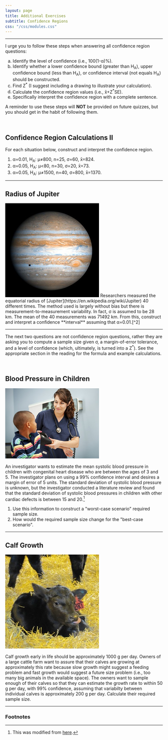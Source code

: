 ```yaml
---
layout: page
title: Additional Exercises
subtitle: Confidence Regions
css: "/css/modules.css"
---
```


----

<div class="alert alert-success">
I urge you to follow these steps when answering all confidence region questions:
<ol type="a">
  <li>Identify the level of confidence (i.e., 100(1-&alpha;)%).</li>
  <li>Identify whether a lower confidence bound (greater than H<sub>A</sub>), upper confidence bound (less than H<sub>A</sub>), or confidence interval (not equals H<sub>A</sub>) should be constructed.</li>
  <li>Find Z<sup>*</sup> (I suggest including a drawing to illustrate your calculation).</li>
  <li>Calculate the confidence region values (i.e., x&#772;+Z<sup>*</sup>SE).</li>
  <li>Specifically interpret the confidence region with a complete sentence.</li>
</ol>
A reminder to use these steps will <strong>NOT</strong> be provided on future quizzes, but you should get in the habit of following them.
</div>

&nbsp;

## Confidence Region Calculations II

For each situation below, construct and interpret the confidence region.

1. &alpha;=0.01, H<sub>A</sub>: &mu;&#8800;800, n=25, &sigma;=60, x&#772;=824.
1. &alpha;=0.05, H<sub>A</sub>: &mu;<80, n=30, &sigma;=20, x&#772;=73.
1. &alpha;=0.05, H<sub>A</sub>: &mu;&#8800;1500, n=40, &sigma;=800, x&#772;=1370.

----

## Radius of Jupiter
<img src="zimgs/jupiter.jpg" alt="Jupiter" class="img-right">
Researchers measured the equatorial radius of [Jupiter](https://en.wikipedia.org/wiki/Jupiter) 40 different times. The method used is largely without bias but there is measurement-to-measurement variability. In fact, &sigma; is assumed to be 28 km. The mean of the 40 measurements was 71492 km. From this, construct and interpret a confidence **interval** assuming that &alpha;=0.01.[^2]

----

<div class="alert alert-success">
The next two questions are not confidence region questions, rather they are asking you to compute a sample size given &sigma;, a margin-of-error tolerance, and a level of confidence (which, ultimately, is turned into a Z<sup>*</sup>). See the appropriate section in the reading for the formula and example calculations.
</div>

&nbsp;

## Blood Pressure in Children
<img src="zimgs/bloodpressure2.jpg" alt="Blood Pressure" class="img-right">

An investigator wants to estimate the mean systolic blood pressure in children with congenital heart disease who are between the ages of 3 and 5. The investigator plans on using a 99% confidence interval and desires a margin of error of 5 units. The standard deviation of systolic blood pressure is unknown, but the investigator conducted a literature review and found that the standard deviation of systolic blood pressures in children with other cardiac defects is between 15 and 20.[^1]

1. Use this information to construct a "worst-case scenario" required sample size.
1. How would the required sample size change for the "best-case scenario".

----

## Calf Growth
<img src="zimgs/calf.jpg" alt="Calf" class="img-right">

Calf growth early in life should be approximately 1000 g per day. Owners of a large cattle farm want to assure that their calves are growing at approximately this rate because slow growth might suggest a feeding problem and fast growth would suggest a future size problem (i.e., too many big animals in the available space). The owners want to sample enough of their calves so that they can estimate the growth rate to within 50 g per day, with 99% confidence, assuming that variabilty between individual calves is approximately 200 g per day. Calculate their required sample size.

----

### Footnotes

[^1]: This was modified from [here](http://sphweb.bumc.bu.edu/otlt/MPH-Modules/BS/BS704_Power/BS704_Power3.html).
